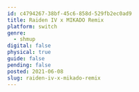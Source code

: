 ```yaml
---
id: c4794267-38bf-45c6-858d-529fb2ec0ad9
title: Raiden IV x MIKADO Remix
platform: switch
genre:
  - shmup
digital: false
physical: true
guide: false
pending: false
posted: 2021-06-08
slug: raiden-iv-x-mikado-remix
---
```

